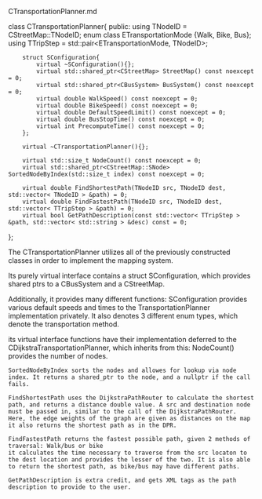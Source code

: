 CTransportationPlanner.md

class CTransportationPlanner{
    public:
        using TNodeID = CStreetMap::TNodeID;
        enum class ETransportationMode {Walk, Bike, Bus};
        using TTripStep = std::pair<ETransportationMode, TNodeID>;

        struct SConfiguration{
            virtual ~SConfiguration(){};
            virtual std::shared_ptr<CStreetMap> StreetMap() const noexcept = 0;
            virtual std::shared_ptr<CBusSystem> BusSystem() const noexcept = 0;
            virtual double WalkSpeed() const noexcept = 0;
            virtual double BikeSpeed() const noexcept = 0;
            virtual double DefaultSpeedLimit() const noexcept = 0;
            virtual double BusStopTime() const noexcept = 0;
            virtual int PrecomputeTime() const noexcept = 0;
        };

        virtual ~CTransportationPlanner(){};

        virtual std::size_t NodeCount() const noexcept = 0;
        virtual std::shared_ptr<CStreetMap::SNode> SortedNodeByIndex(std::size_t index) const noexcept = 0;

        virtual double FindShortestPath(TNodeID src, TNodeID dest, std::vector< TNodeID > &path) = 0;
        virtual double FindFastestPath(TNodeID src, TNodeID dest, std::vector< TTripStep > &path) = 0;
        virtual bool GetPathDescription(const std::vector< TTripStep > &path, std::vector< std::string > &desc) const = 0;
};


The CTransportationPlanner utilizes all of the previously constructed classes in order to implement the mapping system. 

Its purely virtual interface contains a struct SConfiguration, which provides shared ptrs to a CBusSystem and a CStreetMap.

Additionally, it provides many different functions: SConfiguration provides various default speeds and times to the TransportationPlanner implementation privately. It also denotes 3 different enum types, which denote the transportation method. 

its virtual interface functions have their implementation deferred to the CDijkstraTransportationPlanner, which inherits from this:
    NodeCount() provides the number of nodes.

    SortedNodeByIndex sorts the nodes and allowes for lookup via node index. It returns a shared_ptr to the node, and a nullptr if the call fails. 

    FindShortestPath uses the DijkstraPathRouter to calculate the shortest path, and returns a distance double value. A src and destination node must be passed in, similar to the call of the DijkstraPathRouter. Here, the edge weights of the graph are given as distances on the map
    it also returns the shortest path as in the DPR. 

    FindFastestPath returns the fastest possible path, given 2 methods of traversal: Walk/bus or bike
    it calculates the time necessary to traverse from the src locaton to the dest location and provides the lesser of the two. It is also able to return the shortest path, as bike/bus may have different paths. 

    GetPathDescription is extra credit, and gets XML tags as the path description to provide to the user. 